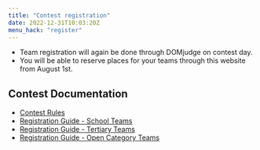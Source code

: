 ```yaml
---
title: "Contest registration"
date: 2022-12-31T10:03:20Z
menu_hack: "register"
---
```


* Team registration will again be done through DOMjudge on contest day.
* You will be able to reserve places for your teams through this website from August 1st.

## Contest Documentation

* [Contest Rules](/pdf/NZPCRules.pdf)  
* [Registration Guide - School Teams](/pdf/RegistrationGuide-School.pdf)  
* [Registration Guide - Tertiary Teams](/pdf/RegistrationGuide-Tertiary.pdf)  
* [Registration Guide - Open Category Teams](/pdf/RegistrationGuide-Open.pdf)  

